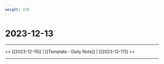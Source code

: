 ```yaml
---
weight: 218
---
```


# 2023-12-13

---

<< [[2023-12-15]] | [[Template - Daily Note]] | [[2023-12-17]] >>

---

